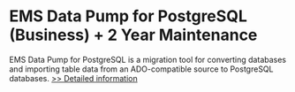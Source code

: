 # EMS Data Pump for PostgreSQL (Business) + 2 Year Maintenance
EMS Data Pump for PostgreSQL is a migration tool for converting databases and importing table data from an ADO-compatible source to PostgreSQL databases.
[>> Detailed information](https://secure.shareit.com/shareit/product.html?productid=300067927&affiliateid=200057808)